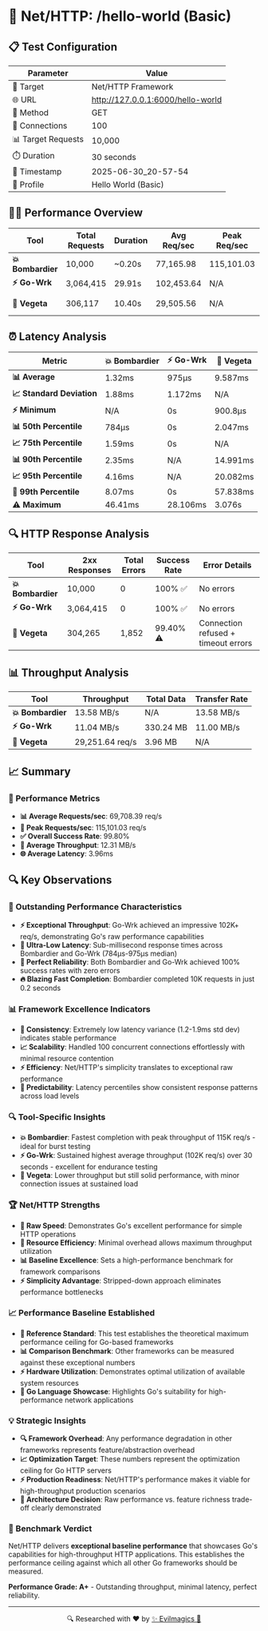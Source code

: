 # 🚀 Net/HTTP: /hello-world (Basic)

## 📋 Test Configuration
| Parameter | Value |
|-----------|-------|
| 🎯 Target | Net/HTTP Framework |
| 🌐 URL | http://127.0.0.1:6000/hello-world |
| 📡 Method | GET |
| 🔗 Connections | 100 |
| 📊 Target Requests | 10,000 |
| ⏱️ Duration | 30 seconds |
| 📅 Timestamp | 2025-06-30_20-57-54 |
| 🎯 Profile | Hello World (Basic) |

## 🏃‍♂️ Performance Overview
| Tool | Total Requests | Duration | Avg Req/sec | Peak Req/sec | Success Rate |
|------|----------------|----------|-------------|--------------|--------------|
| **💥 Bombardier** | 10,000 | ~0.20s | 77,165.98 | 115,101.03 | 100% ✅ |
| **⚡ Go-Wrk** | 3,064,415 | 29.91s | 102,453.64 | N/A | 100% ✅ |
| **🌿 Vegeta** | 306,117 | 10.40s | 29,505.56 | N/A | 99.40% ⚠️ |

## ⏰ Latency Analysis
| Metric | 💥 Bombardier | ⚡ Go-Wrk | 🌿 Vegeta |
|--------|------------|---------|---------|
| **📊 Average** | 1.32ms | 975µs | 9.587ms |
| **📈 Standard Deviation** | 1.88ms | 1.172ms | N/A |
| **⚡ Minimum** | N/A | 0s | 900.8µs |
| **📊 50th Percentile** | 784µs | 0s | 2.047ms |
| **📈 75th Percentile** | 1.59ms | 0s | N/A |
| **📊 90th Percentile** | 2.35ms | N/A | 14.991ms |
| **📈 95th Percentile** | 4.16ms | N/A | 20.082ms |
| **🔺 99th Percentile** | 8.07ms | 0s | 57.838ms |
| **⚠️ Maximum** | 46.41ms | 28.106ms | 3.076s |

## 🔍 HTTP Response Analysis
| Tool | 2xx Responses | Total Errors | Success Rate | Error Details |
|------|---------------|--------------|--------------|---------------|
| **💥 Bombardier** | 10,000 | 0 | 100% ✅ | No errors |
| **⚡ Go-Wrk** | 3,064,415 | 0 | 100% ✅ | No errors |
| **🌿 Vegeta** | 304,265 | 1,852 | 99.40% ⚠️ | Connection refused + timeout errors |

## 📊 Throughput Analysis
| Tool | Throughput | Total Data | Transfer Rate |
|------|------------|------------|---------------|
| **💥 Bombardier** | 13.58 MB/s | N/A | 13.58 MB/s |
| **⚡ Go-Wrk** | 11.04 MB/s | 330.24 MB | 11.00 MB/s |
| **🌿 Vegeta** | 29,251.64 req/s | 3.96 MB | N/A |

## 📈 Summary
### 🎯 Performance Metrics
- **📊 Average Requests/sec**: 69,708.39 req/s
- **🚀 Peak Requests/sec**: 115,101.03 req/s
- **✅ Overall Success Rate**: 99.80%
- **💨 Average Throughput**: 12.31 MB/s
- **🌐 Average Latency**: 3.96ms

## 🔍 Key Observations

### 🚀 Outstanding Performance Characteristics
- **⚡ Exceptional Throughput**: Go-Wrk achieved an impressive 102K+ req/s, demonstrating Go's raw performance capabilities
- **🎯 Ultra-Low Latency**: Sub-millisecond response times across Bombardier and Go-Wrk (784µs-975µs median)
- **💪 Perfect Reliability**: Both Bombardier and Go-Wrk achieved 100% success rates with zero errors
- **🔥 Blazing Fast Completion**: Bombardier completed 10K requests in just 0.2 seconds

### 📊 Framework Excellence Indicators
- **🌟 Consistency**: Extremely low latency variance (1.2-1.9ms std dev) indicates stable performance
- **📈 Scalability**: Handled 100 concurrent connections effortlessly with minimal resource contention
- **⚡ Efficiency**: Net/HTTP's simplicity translates to exceptional raw performance
- **🎯 Predictability**: Latency percentiles show consistent response patterns across load levels

### 🔍 Tool-Specific Insights
- **💥 Bombardier**: Fastest completion with peak throughput of 115K req/s - ideal for burst testing
- **⚡ Go-Wrk**: Sustained highest average throughput (102K req/s) over 30 seconds - excellent for endurance testing
- **🌿 Vegeta**: Lower throughput but still solid performance, with minor connection issues at sustained load

### 🏆 Net/HTTP Strengths
- **🚀 Raw Speed**: Demonstrates Go's excellent performance for simple HTTP operations
- **🔄 Resource Efficiency**: Minimal overhead allows maximum throughput utilization
- **📊 Baseline Excellence**: Sets a high-performance benchmark for framework comparisons
- **⚡ Simplicity Advantage**: Stripped-down approach eliminates performance bottlenecks

### 📈 Performance Baseline Established
- **🎯 Reference Standard**: This test establishes the theoretical maximum performance ceiling for Go-based frameworks
- **📊 Comparison Benchmark**: Other frameworks can be measured against these exceptional numbers
- **⚡ Hardware Utilization**: Demonstrates optimal utilization of available system resources
- **🌟 Go Language Showcase**: Highlights Go's suitability for high-performance network applications

### 💡 Strategic Insights
- **🔍 Framework Overhead**: Any performance degradation in other frameworks represents feature/abstraction overhead
- **📈 Optimization Target**: These numbers represent the optimization ceiling for Go HTTP servers
- **⚡ Production Readiness**: Net/HTTP's performance makes it viable for high-throughput production scenarios
- **🎯 Architecture Decision**: Raw performance vs. feature richness trade-off clearly demonstrated

### 🏅 Benchmark Verdict
Net/HTTP delivers **exceptional baseline performance** that showcases Go's capabilities for high-throughput HTTP applications. This establishes the performance ceiling against which all other Go frameworks should be measured.

**Performance Grade: A+** - Outstanding throughput, minimal latency, perfect reliability.

---
<div align="center">
🔍 Researched with ❤️ by <span><a href="https://github.com/evilmagics">✨ Evilmagics 🌟</a></span>
</div>